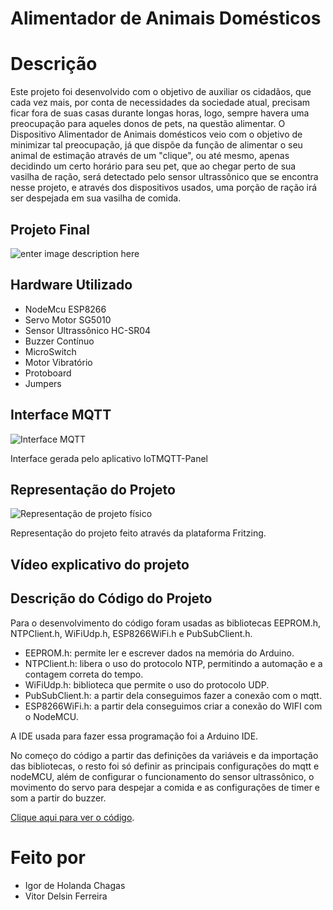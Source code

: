 
# Alimentador de Animais Domésticos


# Descrição
Este projeto foi desenvolvido com o objetivo de auxiliar os cidadãos, que cada vez mais, por conta de necessidades da sociedade atual, precisam ficar fora de suas casas durante longas horas, logo, sempre havera uma preocupação para aqueles donos de pets, na questão alimentar. 
O Dispositivo Alimentador de Animais domésticos veio com o objetivo de minimizar tal preocupação, já que dispõe da função de alimentar o seu animal de estimação através de um "clique", ou até mesmo, apenas decidindo um certo horário para seu pet, que ao chegar perto de sua vasilha de ração, será detectado pelo sensor ultrassônico que se encontra nesse projeto, e através dos dispositivos usados, uma porção de ração irá ser despejada em sua vasilha de comida.

## Projeto Final
![enter image description here](https://i.imgur.com/8e0oO4m.jpg)
## Hardware Utilizado
 - NodeMcu ESP8266
 - Servo Motor SG5010
 - Sensor Ultrassônico HC-SR04
 - Buzzer Contínuo
 - MicroSwitch
 - Motor Vibratório
 - Protoboard
 - Jumpers

## Interface MQTT
![Interface MQTT](https://i.imgur.com/hBCYZUy.jpg)

Interface gerada pelo aplicativo  IoTMQTT-Panel
## Representação do Projeto
![Representação de projeto físico](https://i.imgur.com/WBsSLUD.jpg)

Representação do projeto feito através da plataforma Fritzing.

## Vídeo explicativo do projeto


## Descrição do Código do Projeto

Para o desenvolvimento do código foram usadas as bibliotecas EEPROM.h, NTPClient.h, WiFiUdp.h, ESP8266WiFi.h e PubSubClient.h.
- EEPROM.h: permite ler e escrever dados na memória do Arduino.
- NTPClient.h: libera o uso do protocolo NTP, permitindo a automação e a contagem correta do tempo.
- WiFiUdp.h: biblioteca que permite o uso do protocolo UDP.
- PubSubClient.h: a partir dela conseguimos fazer a conexão com o mqtt.
- ESP8266WiFi.h: a partir dela conseguimos criar a conexão do WIFI com o NodeMCU.

A IDE usada para fazer essa programação foi a Arduino IDE.

No começo do código a partir das definições da variáveis e da importação das bibliotecas, o resto foi só definir as principais configurações do mqtt e nodeMCU, além de configurar o funcionamento do sensor ultrassônico, o movimento do servo para despejar a comida e as configurações de timer e som a partir do buzzer.

[Clique aqui para ver o código](https://github.com/VDFerreira/Alimentador-de-Animais-OIC/blob/main/codigoAlimentador.ino).

# Feito por

 - Igor de Holanda Chagas
 - Vitor Delsin Ferreira
